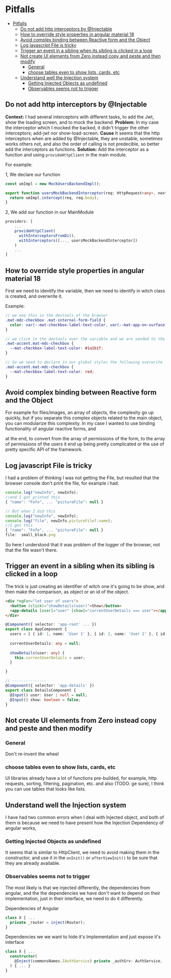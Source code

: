 # Pitfalls

- [Pitfalls](#pitfalls)
  - [Do not add http interceptors by @Injectable](#do-not-add-http-interceptors-by-injectable)
  - [How to override style properties in angular material 18](#how-to-override-style-properties-in-angular-material-18)
  - [Avoid complex binding between Reactive form and the Object](#avoid-complex-binding-between-reactive-form-and-the-object)
  - [Log javascript File is tricky](#log-javascript-file-is-tricky)
  - [Trigger an event in a sibling when its sibling is clicked in a loop](#trigger-an-event-in-a-sibling-when-its-sibling-is-clicked-in-a-loop)
  - [Not create UI elements from Zero instead copy and peste and then modify](#not-create-ui-elements-from-zero-instead-copy-and-peste-and-then-modify)
    - [General](#general)
    - [choose tables even to show lists, cards, etc](#choose-tables-even-to-show-lists-cards-etc)
  - [Understand well the Injection system](#understand-well-the-injection-system)
    - [Getting Injected Objects as undefined](#getting-injected-objects-as-undefined)
    - [Observables seems not to trigger](#observables-seems-not-to-trigger)

## Do not add http interceptors by @Injectable

**Context:** I had several interceptors with different tasks, to add the Jwt, show
the loading screen, and to mock the backend.
**Problem:** In my case the interceptor which I mocked the backed, it didn't trigger
the other interceptors; add-jwt nor show-load-screen.
**Cause** It seems that the http interceptors when are added by @Injectable,
they are unstable, sometimes works others not, and also the order of calling
is not predecible, so better add the interceptors as functions.
**Solution:** Add the interceptor as a function and using `provideHttpClient` in
the main module.

For example:

1, We declare our function

```ts
const umImpl = new MockUsersBackendImpl();

export function usersMockBackendInterceptor(req: HttpRequest<any>, next: HttpHandlerFn ): Observable<HttpEvent<unknown>> {
  return umImpl.intercept(req, req.body);
}
```

2, We add our function in our MainModule

```ts
providers: [
    ...
    provideHttpClient(
      withInterceptorsFromDi(),
      withInterceptors([..., usersMockBackendInterceptor])
    )
    ...
]
```

## How to override style properties in angular material 18

First we need to identify the variable, then we need to identify in witch class
is created, and overwrite it.

Example:

```scss
// we see this in the devtools of the browser
.mat-mdc-checkbox .mat-internal-form-field {
  color: var(--mat-checkbox-label-text-color, var(--mat-app-on-surface));
}

// we click in the devtools over the variable and we are sended to the class where it was declared
.mat-accent.mat-mdc-checkbox {
  --mat-checkbox-label-text-color: #1a1b1f;
}

// So we need to declare in our global styles the following overwrite
.mat-accent.mat-mdc-checkbox {
  --mat-checkbox-label-text-color: red;
}
```

## Avoid complex binding between Reactive form and the Object

For example for files/images, an array of objects, the complexity go up quickly,
but if you separate this complex objects related to the main object, you can
modularize this complexity.
In my case I wanted to use binding functionality of angular reactive forms, and
<!-- users/internals/view/components/user-form/user-form.component.ts -->
at the end, to convert from the array of permissions of the form, to the array
of permissions of the users it end up being pretty complicated or the use
of pretty specific API of the framework.

## Log javascript File is tricky

I had a problem of thinking I was not getting the File, but resulted that the
browser console don't print the file, for example i had.

```js
console.log("newInfo", newInfo);
//and I got printed this
{ "name": "Fofo", ... "pictureFile": null }

// But when I did this
console.log("newInfo", newInfo);
console.log("file", newInfo.pictureFile?.name);
//I got this
{ "name": "Fofo", ... "pictureFile": null }
file:  small_black.png
```

So here I understood that it was problem of the logger of the browser, not that
the file wasn't there.

## Trigger an event in a sibling when its sibling is clicked in a loop

The trick is just creating an identifier of witch one it's going to be show, and
then make the comparison, as object or an id of the object.

```html
<div *ngFor="let user of users">
  <button (click)="showDetails(user)">Show</button>
  <app-details [user]="user" [show]="currentUserDetails === user"></app-details>
</div>
```

```ts
@Component({ selector: 'app-root' ... })
export class AppComponent {
  users = [ { id: 1, name: 'User 1' }, { id: 2, name: 'User 2' }, { id: 3, name: 'User 3' } ];
  
  currentUserDetails: any = null;
  
  showDetails(user: any) {
    this.currentUserDetails = user;
  }

}

// ---------------
@Component({ selector: 'app-details' })
export class DetailsComponent {
  @Input() user: User | null = null;
  @Input() show: boolean = false;
}
```

## Not create UI elements from Zero instead copy and peste and then modify

### General

Don't re-invent the wheel

### choose tables even to show lists, cards, etc

UI libraries already have a lot of functions pre-builded, for example, http
requests, sorting, filtering, pagination, etc. and also (TODO: ge sure), I
think you can use tables that looks like lists.

<!--

----------------------------------------------------------------------------

----------------------------------------------------------------------------

----------------------------------------------------------------------------

-->

## Understand well the Injection system

I have had two common errors when I deal with Injected object, and both of them
is because we need to have present how the Injection Dependency of angular works,

### Getting Injected Objects as undefined

It seems that is similar to HttpClient, we need to avoid making them in the
constructor, and use it in the `onInit()` or `afterViewInit()` to be sure that
they are already available.

### Observables seems not to trigger

The most likely is that we injected differently, the dependencies from angular,
and the the dependencies we have don't want to depend on their implementation,
just in their interface, we need to do it differently.

Dependencies of Angular

```ts
class X { ...
  private _router = inject(Router);
}
```

Dependencies we we want to hide it's Implementation and just expose it's interface

```ts
class X { ...
  constructor(
    @Inject(commonsNames.IAuthService) private _authSrv: AuthService,
  ) { ... }
}
```
